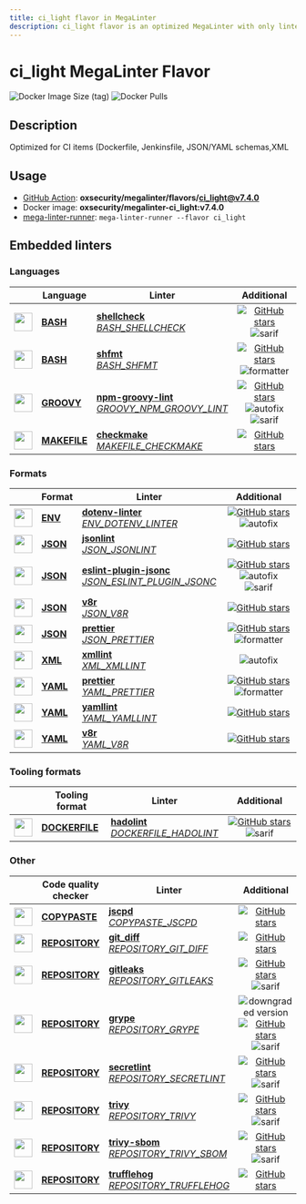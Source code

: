 ```yaml
---
title: ci_light flavor in MegaLinter
description: ci_light flavor is an optimized MegaLinter with only linters related to ci_light projects
---
```

# ci_light MegaLinter Flavor

![Docker Image Size (tag)](https://img.shields.io/docker/image-size/oxsecurity/megalinter-ci_light/v7.4.0)
![Docker Pulls](https://img.shields.io/docker/pulls/oxsecurity/megalinter-ci_light)

## Description

Optimized for CI items (Dockerfile, Jenkinsfile, JSON/YAML schemas,XML

## Usage

- [GitHub Action](https://megalinter.io/7.4.0/installation/#github-action): **oxsecurity/megalinter/flavors/ci_light@v7.4.0**
- Docker image: **oxsecurity/megalinter-ci_light:v7.4.0**
- [mega-linter-runner](https://megalinter.io/7.4.0/mega-linter-runner/): `mega-linter-runner --flavor ci_light`

## Embedded linters

### Languages

|                                                                             <!-- -->                                                                              | Language                                                          | Linter                                                                                                                                                                                 |                                                                                                                     Additional                                                                                                                      |
|:-----------------------------------------------------------------------------------------------------------------------------------------------------------------:|-------------------------------------------------------------------|----------------------------------------------------------------------------------------------------------------------------------------------------------------------------------------|:---------------------------------------------------------------------------------------------------------------------------------------------------------------------------------------------------------------------------------------------------:|
|  <img src="https://github.com/oxsecurity/megalinter/raw/main/docs/assets/icons/bash.ico" alt="" height="32px" class="megalinter-icon"></a> <!-- linter-icon -->   | [**BASH**](https://megalinter.io/7.4.0/descriptors/bash/)         | [**shellcheck**](https://megalinter.io/7.4.0/descriptors/bash_shellcheck/)<br/>[_BASH_SHELLCHECK_](https://megalinter.io/7.4.0/descriptors/bash_shellcheck/)                           |                                [![GitHub stars](https://img.shields.io/github/stars/koalaman/shellcheck?cacheSeconds=3600)](https://github.com/koalaman/shellcheck) ![sarif](https://shields.io/badge/-SARIF-orange)                                |
|  <img src="https://github.com/oxsecurity/megalinter/raw/main/docs/assets/icons/bash.ico" alt="" height="32px" class="megalinter-icon"></a> <!-- linter-icon -->   | [**BASH**](https://megalinter.io/7.4.0/descriptors/bash/)         | [**shfmt**](https://megalinter.io/7.4.0/descriptors/bash_shfmt/)<br/>[_BASH_SHFMT_](https://megalinter.io/7.4.0/descriptors/bash_shfmt/)                                               |                                        [![GitHub stars](https://img.shields.io/github/stars/mvdan/sh?cacheSeconds=3600)](https://github.com/mvdan/sh) ![formatter](https://shields.io/badge/-format-yellow)                                         |
| <img src="https://github.com/oxsecurity/megalinter/raw/main/docs/assets/icons/groovy.ico" alt="" height="32px" class="megalinter-icon"></a> <!-- linter-icon -->  | [**GROOVY**](https://megalinter.io/7.4.0/descriptors/groovy/)     | [**npm-groovy-lint**](https://megalinter.io/7.4.0/descriptors/groovy_npm_groovy_lint/)<br/>[_GROOVY_NPM_GROOVY_LINT_](https://megalinter.io/7.4.0/descriptors/groovy_npm_groovy_lint/) | [![GitHub stars](https://img.shields.io/github/stars/nvuillam/npm-groovy-lint?cacheSeconds=3600)](https://github.com/nvuillam/npm-groovy-lint) ![autofix](https://shields.io/badge/-autofix-green) ![sarif](https://shields.io/badge/-SARIF-orange) |
| <img src="https://github.com/oxsecurity/megalinter/raw/main/docs/assets/icons/default.ico" alt="" height="32px" class="megalinter-icon"></a> <!-- linter-icon --> | [**MAKEFILE**](https://megalinter.io/7.4.0/descriptors/makefile/) | [**checkmake**](https://megalinter.io/7.4.0/descriptors/makefile_checkmake/)<br/>[_MAKEFILE_CHECKMAKE_](https://megalinter.io/7.4.0/descriptors/makefile_checkmake/)                   |                                                           [![GitHub stars](https://img.shields.io/github/stars/mrtazz/checkmake?cacheSeconds=3600)](https://github.com/mrtazz/checkmake)                                                            |

### Formats

|                                                                            <!-- -->                                                                            | Format                                                    | Linter                                                                                                                                                                                           |                                                                                                                          Additional                                                                                                                           |
|:--------------------------------------------------------------------------------------------------------------------------------------------------------------:|-----------------------------------------------------------|--------------------------------------------------------------------------------------------------------------------------------------------------------------------------------------------------|:-------------------------------------------------------------------------------------------------------------------------------------------------------------------------------------------------------------------------------------------------------------:|
| <img src="https://github.com/oxsecurity/megalinter/raw/main/docs/assets/icons/env.ico" alt="" height="32px" class="megalinter-icon"></a> <!-- linter-icon -->  | [**ENV**](https://megalinter.io/7.4.0/descriptors/env/)   | [**dotenv-linter**](https://megalinter.io/7.4.0/descriptors/env_dotenv_linter/)<br/>[_ENV_DOTENV_LINTER_](https://megalinter.io/7.4.0/descriptors/env_dotenv_linter/)                            |                           [![GitHub stars](https://img.shields.io/github/stars/dotenv-linter/dotenv-linter?cacheSeconds=3600)](https://github.com/dotenv-linter/dotenv-linter) ![autofix](https://shields.io/badge/-autofix-green)                            |
| <img src="https://github.com/oxsecurity/megalinter/raw/main/docs/assets/icons/json.ico" alt="" height="32px" class="megalinter-icon"></a> <!-- linter-icon --> | [**JSON**](https://megalinter.io/7.4.0/descriptors/json/) | [**jsonlint**](https://megalinter.io/7.4.0/descriptors/json_jsonlint/)<br/>[_JSON_JSONLINT_](https://megalinter.io/7.4.0/descriptors/json_jsonlint/)                                             |                                                                [![GitHub stars](https://img.shields.io/github/stars/prantlf/jsonlint?cacheSeconds=3600)](https://github.com/prantlf/jsonlint)                                                                 |
| <img src="https://github.com/oxsecurity/megalinter/raw/main/docs/assets/icons/json.ico" alt="" height="32px" class="megalinter-icon"></a> <!-- linter-icon --> | [**JSON**](https://megalinter.io/7.4.0/descriptors/json/) | [**eslint-plugin-jsonc**](https://megalinter.io/7.4.0/descriptors/json_eslint_plugin_jsonc/)<br/>[_JSON_ESLINT_PLUGIN_JSONC_](https://megalinter.io/7.4.0/descriptors/json_eslint_plugin_jsonc/) | [![GitHub stars](https://img.shields.io/github/stars/ota-meshi/eslint-plugin-jsonc?cacheSeconds=3600)](https://github.com/ota-meshi/eslint-plugin-jsonc) ![autofix](https://shields.io/badge/-autofix-green) ![sarif](https://shields.io/badge/-SARIF-orange) |
| <img src="https://github.com/oxsecurity/megalinter/raw/main/docs/assets/icons/json.ico" alt="" height="32px" class="megalinter-icon"></a> <!-- linter-icon --> | [**JSON**](https://megalinter.io/7.4.0/descriptors/json/) | [**v8r**](https://megalinter.io/7.4.0/descriptors/json_v8r/)<br/>[_JSON_V8R_](https://megalinter.io/7.4.0/descriptors/json_v8r/)                                                                 |                                                                    [![GitHub stars](https://img.shields.io/github/stars/chris48s/v8r?cacheSeconds=3600)](https://github.com/chris48s/v8r)                                                                     |
| <img src="https://github.com/oxsecurity/megalinter/raw/main/docs/assets/icons/json.ico" alt="" height="32px" class="megalinter-icon"></a> <!-- linter-icon --> | [**JSON**](https://megalinter.io/7.4.0/descriptors/json/) | [**prettier**](https://megalinter.io/7.4.0/descriptors/json_prettier/)<br/>[_JSON_PRETTIER_](https://megalinter.io/7.4.0/descriptors/json_prettier/)                                             |                                    [![GitHub stars](https://img.shields.io/github/stars/prettier/prettier?cacheSeconds=3600)](https://github.com/prettier/prettier) ![formatter](https://shields.io/badge/-format-yellow)                                     |
| <img src="https://github.com/oxsecurity/megalinter/raw/main/docs/assets/icons/xml.ico" alt="" height="32px" class="megalinter-icon"></a> <!-- linter-icon -->  | [**XML**](https://megalinter.io/7.4.0/descriptors/xml/)   | [**xmllint**](https://megalinter.io/7.4.0/descriptors/xml_xmllint/)<br/>[_XML_XMLLINT_](https://megalinter.io/7.4.0/descriptors/xml_xmllint/)                                                    |                                                                                                      ![autofix](https://shields.io/badge/-autofix-green)                                                                                                      |
| <img src="https://github.com/oxsecurity/megalinter/raw/main/docs/assets/icons/yaml.ico" alt="" height="32px" class="megalinter-icon"></a> <!-- linter-icon --> | [**YAML**](https://megalinter.io/7.4.0/descriptors/yaml/) | [**prettier**](https://megalinter.io/7.4.0/descriptors/yaml_prettier/)<br/>[_YAML_PRETTIER_](https://megalinter.io/7.4.0/descriptors/yaml_prettier/)                                             |                                    [![GitHub stars](https://img.shields.io/github/stars/prettier/prettier?cacheSeconds=3600)](https://github.com/prettier/prettier) ![formatter](https://shields.io/badge/-format-yellow)                                     |
| <img src="https://github.com/oxsecurity/megalinter/raw/main/docs/assets/icons/yaml.ico" alt="" height="32px" class="megalinter-icon"></a> <!-- linter-icon --> | [**YAML**](https://megalinter.io/7.4.0/descriptors/yaml/) | [**yamllint**](https://megalinter.io/7.4.0/descriptors/yaml_yamllint/)<br/>[_YAML_YAMLLINT_](https://megalinter.io/7.4.0/descriptors/yaml_yamllint/)                                             |                                                            [![GitHub stars](https://img.shields.io/github/stars/adrienverge/yamllint?cacheSeconds=3600)](https://github.com/adrienverge/yamllint)                                                             |
| <img src="https://github.com/oxsecurity/megalinter/raw/main/docs/assets/icons/yaml.ico" alt="" height="32px" class="megalinter-icon"></a> <!-- linter-icon --> | [**YAML**](https://megalinter.io/7.4.0/descriptors/yaml/) | [**v8r**](https://megalinter.io/7.4.0/descriptors/yaml_v8r/)<br/>[_YAML_V8R_](https://megalinter.io/7.4.0/descriptors/yaml_v8r/)                                                                 |                                                                    [![GitHub stars](https://img.shields.io/github/stars/chris48s/v8r?cacheSeconds=3600)](https://github.com/chris48s/v8r)                                                                     |

### Tooling formats

|                                                                               <!-- -->                                                                               | Tooling format                                                        | Linter                                                                                                                                                                 |                                                                                    Additional                                                                                     |
|:--------------------------------------------------------------------------------------------------------------------------------------------------------------------:|-----------------------------------------------------------------------|------------------------------------------------------------------------------------------------------------------------------------------------------------------------|:---------------------------------------------------------------------------------------------------------------------------------------------------------------------------------:|
| <img src="https://github.com/oxsecurity/megalinter/raw/main/docs/assets/icons/dockerfile.ico" alt="" height="32px" class="megalinter-icon"></a> <!-- linter-icon --> | [**DOCKERFILE**](https://megalinter.io/7.4.0/descriptors/dockerfile/) | [**hadolint**](https://megalinter.io/7.4.0/descriptors/dockerfile_hadolint/)<br/>[_DOCKERFILE_HADOLINT_](https://megalinter.io/7.4.0/descriptors/dockerfile_hadolint/) | [![GitHub stars](https://img.shields.io/github/stars/hadolint/hadolint?cacheSeconds=3600)](https://github.com/hadolint/hadolint) ![sarif](https://shields.io/badge/-SARIF-orange) |

### Other

|                                                                              <!-- -->                                                                               | Code quality checker                                                  | Linter                                                                                                                                                                         |                                                                                                                       Additional                                                                                                                       |
|:-------------------------------------------------------------------------------------------------------------------------------------------------------------------:|-----------------------------------------------------------------------|--------------------------------------------------------------------------------------------------------------------------------------------------------------------------------|:------------------------------------------------------------------------------------------------------------------------------------------------------------------------------------------------------------------------------------------------------:|
| <img src="https://github.com/oxsecurity/megalinter/raw/main/docs/assets/icons/copypaste.ico" alt="" height="32px" class="megalinter-icon"></a> <!-- linter-icon --> | [**COPYPASTE**](https://megalinter.io/7.4.0/descriptors/copypaste/)   | [**jscpd**](https://megalinter.io/7.4.0/descriptors/copypaste_jscpd/)<br/>[_COPYPASTE_JSCPD_](https://megalinter.io/7.4.0/descriptors/copypaste_jscpd/)                        |                                                             [![GitHub stars](https://img.shields.io/github/stars/kucherenko/jscpd?cacheSeconds=3600)](https://github.com/kucherenko/jscpd)                                                             |
|  <img src="https://github.com/oxsecurity/megalinter/raw/main/docs/assets/icons/default.ico" alt="" height="32px" class="megalinter-icon"></a> <!-- linter-icon -->  | [**REPOSITORY**](https://megalinter.io/7.4.0/descriptors/repository/) | [**git_diff**](https://megalinter.io/7.4.0/descriptors/repository_git_diff/)<br/>[_REPOSITORY_GIT_DIFF_](https://megalinter.io/7.4.0/descriptors/repository_git_diff/)         |                                                                      [![GitHub stars](https://img.shields.io/github/stars/git/git?cacheSeconds=3600)](https://github.com/git/git)                                                                      |
|  <img src="https://github.com/oxsecurity/megalinter/raw/main/docs/assets/icons/default.ico" alt="" height="32px" class="megalinter-icon"></a> <!-- linter-icon -->  | [**REPOSITORY**](https://megalinter.io/7.4.0/descriptors/repository/) | [**gitleaks**](https://megalinter.io/7.4.0/descriptors/repository_gitleaks/)<br/>[_REPOSITORY_GITLEAKS_](https://megalinter.io/7.4.0/descriptors/repository_gitleaks/)         |                                   [![GitHub stars](https://img.shields.io/github/stars/gitleaks/gitleaks?cacheSeconds=3600)](https://github.com/gitleaks/gitleaks) ![sarif](https://shields.io/badge/-SARIF-orange)                                    |
|  <img src="https://github.com/oxsecurity/megalinter/raw/main/docs/assets/icons/default.ico" alt="" height="32px" class="megalinter-icon"></a> <!-- linter-icon -->  | [**REPOSITORY**](https://megalinter.io/7.4.0/descriptors/repository/) | [**grype**](https://megalinter.io/7.4.0/descriptors/repository_grype/)<br/>[_REPOSITORY_GRYPE_](https://megalinter.io/7.4.0/descriptors/repository_grype/)                     | ![downgraded version](https://shields.io/badge/-downgraded%20version-orange) [![GitHub stars](https://img.shields.io/github/stars/anchore/grype?cacheSeconds=3600)](https://github.com/anchore/grype) ![sarif](https://shields.io/badge/-SARIF-orange) |
|  <img src="https://github.com/oxsecurity/megalinter/raw/main/docs/assets/icons/default.ico" alt="" height="32px" class="megalinter-icon"></a> <!-- linter-icon -->  | [**REPOSITORY**](https://megalinter.io/7.4.0/descriptors/repository/) | [**secretlint**](https://megalinter.io/7.4.0/descriptors/repository_secretlint/)<br/>[_REPOSITORY_SECRETLINT_](https://megalinter.io/7.4.0/descriptors/repository_secretlint/) |                               [![GitHub stars](https://img.shields.io/github/stars/secretlint/secretlint?cacheSeconds=3600)](https://github.com/secretlint/secretlint) ![sarif](https://shields.io/badge/-SARIF-orange)                                |
|  <img src="https://github.com/oxsecurity/megalinter/raw/main/docs/assets/icons/default.ico" alt="" height="32px" class="megalinter-icon"></a> <!-- linter-icon -->  | [**REPOSITORY**](https://megalinter.io/7.4.0/descriptors/repository/) | [**trivy**](https://megalinter.io/7.4.0/descriptors/repository_trivy/)<br/>[_REPOSITORY_TRIVY_](https://megalinter.io/7.4.0/descriptors/repository_trivy/)                     |                                  [![GitHub stars](https://img.shields.io/github/stars/aquasecurity/trivy?cacheSeconds=3600)](https://github.com/aquasecurity/trivy) ![sarif](https://shields.io/badge/-SARIF-orange)                                   |
|  <img src="https://github.com/oxsecurity/megalinter/raw/main/docs/assets/icons/default.ico" alt="" height="32px" class="megalinter-icon"></a> <!-- linter-icon -->  | [**REPOSITORY**](https://megalinter.io/7.4.0/descriptors/repository/) | [**trivy-sbom**](https://megalinter.io/7.4.0/descriptors/repository_trivy_sbom/)<br/>[_REPOSITORY_TRIVY_SBOM_](https://megalinter.io/7.4.0/descriptors/repository_trivy_sbom/) |                                  [![GitHub stars](https://img.shields.io/github/stars/aquasecurity/trivy?cacheSeconds=3600)](https://github.com/aquasecurity/trivy) ![sarif](https://shields.io/badge/-SARIF-orange)                                   |
|  <img src="https://github.com/oxsecurity/megalinter/raw/main/docs/assets/icons/default.ico" alt="" height="32px" class="megalinter-icon"></a> <!-- linter-icon -->  | [**REPOSITORY**](https://megalinter.io/7.4.0/descriptors/repository/) | [**trufflehog**](https://megalinter.io/7.4.0/descriptors/repository_trufflehog/)<br/>[_REPOSITORY_TRUFFLEHOG_](https://megalinter.io/7.4.0/descriptors/repository_trufflehog/) |                                                   [![GitHub stars](https://img.shields.io/github/stars/trufflesecurity/trufflehog?cacheSeconds=3600)](https://github.com/trufflesecurity/trufflehog)                                                   |

